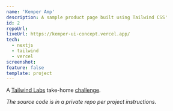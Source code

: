 ```yaml
---
name: 'Kemper Amp'
description: A sample product page built using Tailwind CSS'
id: 2
repoUrl:
liveUrl: https://kemper-ui-concept.vercel.app/
tech:
  - nextjs
  - tailwind
  - vercel
screenshot:
feature: false
template: project
---
```


<!-- intro -->

A [Tailwind Labs](https://github.com/tailwindlabs) take-home
[challenge](https://github.com/adamwathan/tailwind-take-home-project).

_The source code is in a private repo per project instructions._

<!-- intro -->

